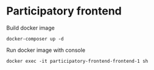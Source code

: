 # Participatory frontend

Build docker image
```
docker-composer up -d
```

Run docker image with console
```
docker exec -it participatory-frontend-frontend-1 sh
```

